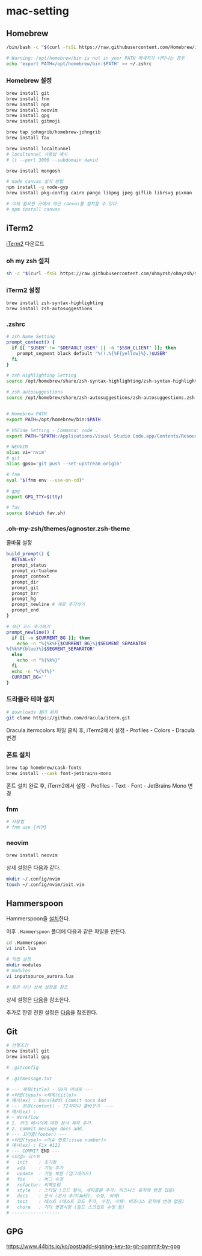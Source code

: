 # mac-setting

## Homebrew

```sh
/bin/bash -c "$(curl -fsSL https://raw.githubusercontent.com/Homebrew/install/HEAD/install.sh)"

# Warning: /opt/homebrew/bin is not in your PATH 메세지가 나타나는 경우
echo 'export PATH=/opt/homebrew/bin:$PATH' >> ~/.zshrc
```

### Homebrew 설정

```sh
brew install git
brew install fnm
brew install npm
brew install neovim
brew install gpg
brew install gitmoji

brew tap johngrib/homebrew-johngrib
brew install fav

brew install localtunnel
# localtunnel 사용법 예시
# lt --port 3000 --subdomain david

brew install mongosh

# node canvas 설치 방법
npm install -g node-gyp
brew install pkg-config cairo pango libpng jpeg giflib librsvg pixman

# 이제 필요한 곳에서 하단 canvas를 설치할 수 있다
# npm install canvas
```

## iTerm2

[iTerm2](https://iterm2.com/) 다운로드

### oh my zsh 설치

```sh
sh -c "$(curl -fsSL https://raw.githubusercontent.com/ohmyzsh/ohmyzsh/master/tools/install.sh)"
```

### iTerm2 설정

```sh
brew install zsh-syntax-highlighting
brew install zsh-autosuggestions
```

### .zshrc

```sh
# zsh Name Setting
prompt_context() {
  if [[ "$USER" != "$DEFAULT_USER" || -n "$SSH_CLIENT" ]]; then
    prompt_segment black default "%(!.%{%F{yellow}%}.)$USER"
  fi
}

# zsh Highlighting Setting
source /opt/homebrew/share/zsh-syntax-highlighting/zsh-syntax-highlighting.zsh

# zsh autosuggestions
source /opt/homebrew/share/zsh-autosuggestions/zsh-autosuggestions.zsh


# Homebrew PATH
export PATH=/opt/homebrew/bin:$PATH

# VSCode Setting - Command: code .
export PATH="$PATH:/Applications/Visual Studio Code.app/Contents/Resources/app/bin"

# NEOVIM
alias vi='nvim'
# git
alias gpso='git push --set-upstream origin'

# fnm
eval "$(fnm env --use-on-cd)"

# gpg
export GPG_TTY=$(tty)

# fav
source $(which fav.sh)

```

### .oh-my-zsh/themes/agnoster.zsh-theme

줄바꿈 설정

```sh
build_prompt() {
  RETVAL=$?
  prompt_status
  prompt_virtualenv
  prompt_context
  prompt_dir
  prompt_git
  prompt_bzr
  prompt_hg
  prompt_newline # 새로 추가하기
  prompt_end
}

# 하단 코드 추가하기
prompt_newline() {
  if [[ -n $CURRENT_BG ]]; then
    echo -n "%{%k%F{$CURRENT_BG}%}$SEGMENT_SEPARATOR
%{%k%F{blue}%}$SEGMENT_SEPARATOR"
  else
    echo -n "%{%k%}"
  fi
  echo -n "%{%f%}"
  CURRENT_BG=''
}
```

### 드라큘라 테마 설치

```sh
# downloads 폴더 위치
git clone https://github.com/dracula/iterm.git
```

Dracula.itermcolors 파일 클릭 후, iTerm2에서 설정 - Profiles - Colors - Dracula 변경

### 폰트 설치
```sh
brew tap homebrew/cask-fonts
brew install --cask font-jetbrains-mono
```

폰트 설치 완료 후, iTerm2에서 설정 - Profiles - Text - Font - JetBrains Mono 변경

### fnm

```sh
# 사용법
# fnm use {버전}
```

### neovim

```sh
brew install neovim
```

상세 설정은 다음과 같다.

```sh
mkdir ~/.config/nvim
touch ~/.config/nvim/init.vim
```

## Hammerspoon

Hammerspoon을 [설치](https://www.hammerspoon.org/)한다.

이후 `.Hammerspoon` 폴더에 다음과 같은 파일을 만든다.

```sh
cd .Hammerspoon
vi init.lua

# 직접 설정
mkdir modules
# modules
vi inputsource_aurora.lua

# 혹은 하단 상세 설정을 참조
```

상세 설정은 [다음](https://github.com/DavidYang2149/hammerspoon-config)을 참조한다.

추가로 한영 전환 설정은 [다음](https://www.philgineer.com/2021/01/m1-hammerspoon.html)을 참조한다.

## Git

```sh
# 선행조건
brew install git
brew install gpg
```

```sh
# .gitconfig

```

```sh
# .gitmessage.txt

# --- 제목(title) - 50자 이내로 ---
# <타입(type)> <제목(title)>
# 예시(ex) : Docs(Add) Commit docs Add
# --- 본문(content) - 72자마다 줄바꾸기  ---
# 예시(ex) :
# - Workflow
# 1. 커밋 메시지에 대한 문서 제작 추가.
# 2. commit message docs add.
# --- 꼬리말(footer) ---
# <타입(type)> <이슈 번호(issue number)>
# 예시(ex) : Fix #122
# --- COMMIT END ---
# <타입> 리스트
#   init    : 초기화
#   add     : 기능 추가
#   update  : 기능 보완 (업그레이드)
#   fix     : 버그 수정
#   refactor: 리팩토링
#   style   : 스타일 (코드 형식, 세미콜론 추가: 비즈니스 로직에 변경 없음)
#   docs    : 문서 (문서 추가(Add), 수정, 삭제)
#   test    : 테스트 (테스트 코드 추가, 수정, 삭제: 비즈니스 로직에 변경 없음)
#   chore   : 기타 변경사항 (빌드 스크립트 수정 등)
# ------------------
```

## GPG

https://www.44bits.io/ko/post/add-signing-key-to-git-commit-by-gpg

